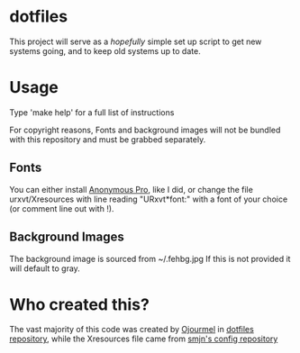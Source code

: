 # dotfiles

This project will serve as a *hopefully* simple set up script to get new systems going, and to
keep old systems up to date.

# Usage
Type 'make help' for a full list of instructions

For copyright reasons, Fonts and background images will not be bundled with this repository and must be grabbed separately.

## Fonts
You can either install [Anonymous Pro](http://www.marksimonson.com/fonts/view/anonymous-pro), like I did, or change the file urxvt/Xresources with line reading "URxvt\*font:" with a font of your choice (or comment line out with !).

## Background Images
The background image is sourced from ~/.fehbg.jpg
If this is not provided it will default to gray.

# Who created this?
The vast majority of this code was created by [Ojourmel](https://github.com/ojourmel) in 
[dotfiles repository](https://github.com/ojourmel/dotfiles), while the Xresources file came from [smjn's config repository](https://github.com/smjn/config)


